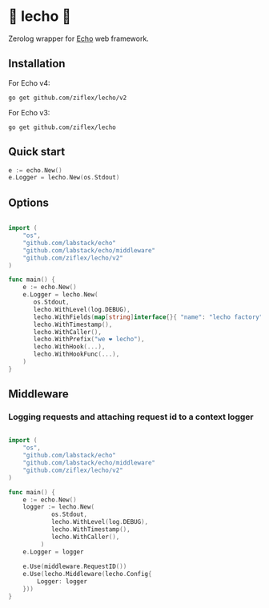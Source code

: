 # :tomato: lecho :tomato:

Zerolog wrapper for [Echo](https://echo.labstack.com/) web framework.

## Installation

For Echo v4:

```
go get github.com/ziflex/lecho/v2
```

For Echo v3:

```
go get github.com/ziflex/lecho
```

## Quick start

```go
e := echo.New()
e.Logger = lecho.New(os.Stdout)
```

## Options

```go

import (
	"os",
	"github.com/labstack/echo"
	"github.com/labstack/echo/middleware"
	"github.com/ziflex/lecho/v2"
)

func main() {
    e := echo.New()
    e.Logger = lecho.New(
       os.Stdout,
       lecho.WithLevel(log.DEBUG),
       lecho.WithFields(map[string]interface{}{ "name": "lecho factory"}),
       lecho.WithTimestamp(),
       lecho.WithCaller(),
       lecho.WithPrefix("we ❤️ lecho"),
       lecho.WithHook(...),
       lecho.WithHookFunc(...),
    )
}
```

## Middleware

### Logging requests and attaching request id to a context logger 

```go

import (
	"os",
	"github.com/labstack/echo"
	"github.com/labstack/echo/middleware"
	"github.com/ziflex/lecho/v2"
)

func main() {
    e := echo.New()
    logger := lecho.New(
            os.Stdout,
            lecho.WithLevel(log.DEBUG),
            lecho.WithTimestamp(),
            lecho.WithCaller(),
         )
    e.Logger = logger
    
    e.Use(middleware.RequestID())
    e.Use(lecho.Middleware(lecho.Config{
    	Logger: logger
    }))	
}
```
